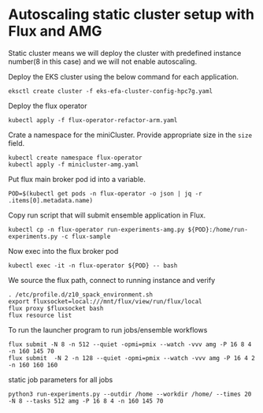 # Autoscaling static cluster setup with Flux and AMG
Static cluster means we will deploy the cluster with predefined instance number(8 in this case) and we will not enable autoscaling.

Deploy the EKS cluster using the below command for each application. 

```console
eksctl create cluster -f eks-efa-cluster-config-hpc7g.yaml
```

Deploy the flux operator
```console
kubectl apply -f flux-operator-refactor-arm.yaml
```

Crate a namespace for the miniCluster. Provide appropriate size in the `size` field. 
```console
kubectl create namespace flux-operator
kubectl apply -f minicluster-amg.yaml
```

Put flux main broker pod id into a variable. 
```console
POD=$(kubectl get pods -n flux-operator -o json | jq -r .items[0].metadata.name)
```

Copy run script that will submit ensemble application in Flux.
```console
kubectl cp -n flux-operator run-experiments-amg.py ${POD}:/home/run-experiments.py -c flux-sample
```

Now exec into the flux broker pod
```console
kubectl exec -it -n flux-operator ${POD} -- bash
```

We source the flux path, connect to running instance and verify
```console
. /etc/profile.d/z10_spack_environment.sh
export fluxsocket=local:///mnt/flux/view/run/flux/local
flux proxy $fluxsocket bash
flux resource list
```

To run the launcher program to run jobs/ensemble workflows
```console
flux submit -N 8 -n 512 --quiet -opmi=pmix --watch -vvv amg -P 16 8 4 -n 160 145 70
flux submit  -N 2 -n 128 --quiet -opmi=pmix --watch -vvv amg -P 16 4 2 -n 160 160 160

```
static job parameters for all jobs
```
python3 run-experiments.py --outdir /home --workdir /home/ --times 20 -N 8 --tasks 512 amg -P 16 8 4 -n 160 145 70
```